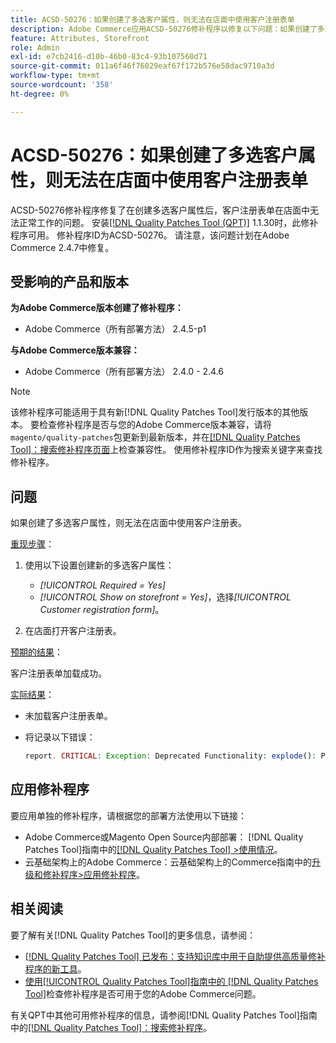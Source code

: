 ```yaml
---
title: ACSD-50276：如果创建了多选客户属性，则无法在店面中使用客户注册表单
description: Adobe Commerce应用ACSD-50276修补程序以修复以下问题：如果创建了多选客户属性，则客户注册表单在店面中不起作用。
feature: Attributes, Storefront
role: Admin
exl-id: e7cb2416-d10b-46b0-83c4-93b107560d71
source-git-commit: 011a6f46f76029eaf67f172b576e58dac9710a3d
workflow-type: tm+mt
source-wordcount: '358'
ht-degree: 0%

---
```


# ACSD-50276：如果创建了多选客户属性，则无法在店面中使用客户注册表单

ACSD-50276修补程序修复了在创建多选客户属性后，客户注册表单在店面中无法正常工作的问题。 安装[[!DNL Quality Patches Tool (QPT)]](https://experienceleague.adobe.com/en/docs/commerce-operations/tools/quality-patches-tool/quality-patches-tool-to-self-serve-quality-patches) 1.1.30时，此修补程序可用。 修补程序ID为ACSD-50276。 请注意，该问题计划在Adobe Commerce 2.4.7中修复。

## 受影响的产品和版本

**为Adobe Commerce版本创建了修补程序：**

* Adobe Commerce（所有部署方法） 2.4.5-p1

**与Adobe Commerce版本兼容：**

* Adobe Commerce（所有部署方法） 2.4.0 - 2.4.6

>[!NOTE]
>
>该修补程序可能适用于具有新[!DNL Quality Patches Tool]发行版本的其他版本。 要检查修补程序是否与您的Adobe Commerce版本兼容，请将`magento/quality-patches`包更新到最新版本，并在[[!DNL Quality Patches Tool]：搜索修补程序页面](https://experienceleague.adobe.com/tools/commerce-quality-patches/index.html)上检查兼容性。 使用修补程序ID作为搜索关键字来查找修补程序。

## 问题

如果创建了多选客户属性，则无法在店面中使用客户注册表。

<u>重现步骤</u>：

1. 使用以下设置创建新的多选客户属性：

   * *[!UICONTROL Required = Yes]*
   * *[!UICONTROL Show on storefront = Yes]*，选择&#x200B;*[!UICONTROL Customer registration form]*。

1. 在店面打开客户注册表。

<u>预期的结果</u>：

客户注册表单加载成功。

<u>实际结果</u>：

* 未加载客户注册表单。
* 将记录以下错误：

  ```PHP
  report. CRITICAL: Exception: Deprecated Functionality: explode(): Passing null to parameter #2 ($string) of type string is deprecated in vendor/magento/module-custom-attribute-management/Block/Form/Renderer/Multiselect.php
  ```

## 应用修补程序

要应用单独的修补程序，请根据您的部署方法使用以下链接：

* Adobe Commerce或Magento Open Source内部部署： [!DNL Quality Patches Tool]指南中的[[!DNL Quality Patches Tool] >使用情况](/help/tools/quality-patches-tool/usage.md)。
* 云基础架构上的Adobe Commerce：云基础架构上的Commerce指南中的[升级和修补程序>应用修补程序](https://experienceleague.adobe.com/docs/commerce-cloud-service/user-guide/develop/upgrade/apply-patches.html)。

## 相关阅读

要了解有关[!DNL Quality Patches Tool]的更多信息，请参阅：

* [[!DNL Quality Patches Tool] 已发布：支持知识库中用于自助提供高质量修补程序的新工具](https://experienceleague.adobe.com/en/docs/commerce-operations/tools/quality-patches-tool/quality-patches-tool-to-self-serve-quality-patches)。
* [使用[!UICONTROL Quality Patches Tool]指南中的 [!DNL Quality Patches Tool]](/help/tools/quality-patches-tool/patches-available-in-qpt/check-patch-for-magento-issue-with-magento-quality-patches.md)检查修补程序是否可用于您的Adobe Commerce问题。


有关QPT中其他可用修补程序的信息，请参阅[!DNL Quality Patches Tool]指南中的[[!DNL Quality Patches Tool]：搜索修补程序](https://experienceleague.adobe.com/tools/commerce-quality-patches/index.html)。
